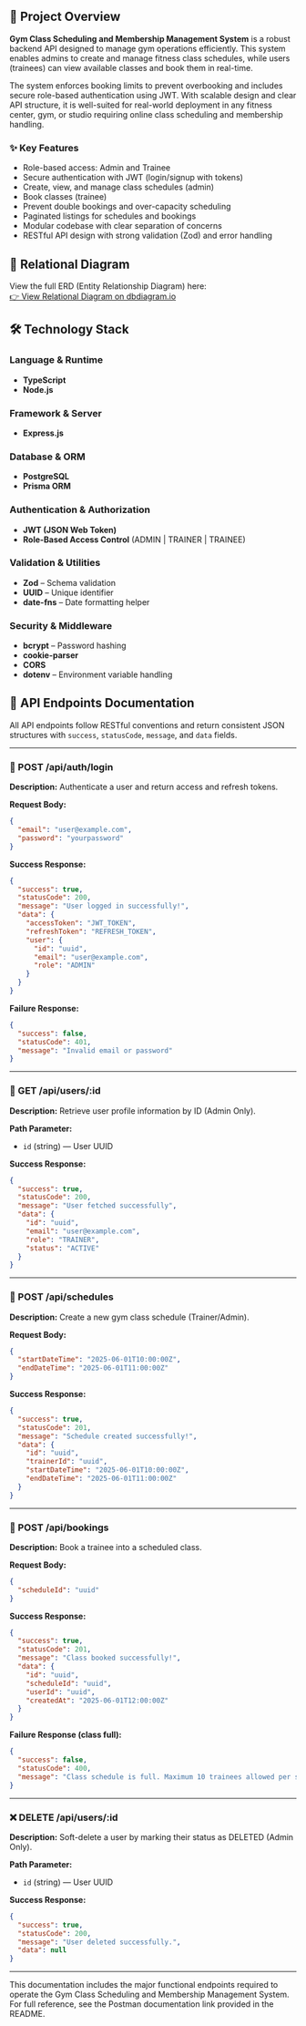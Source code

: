 ## 📘 Project Overview

**Gym Class Scheduling and Membership Management System** is a robust backend API designed to manage gym operations efficiently. This system enables admins to create and manage fitness class schedules, while users (trainees) can view available classes and book them in real-time.

The system enforces booking limits to prevent overbooking and includes secure role-based authentication using JWT. With scalable design and clear API structure, it is well-suited for real-world deployment in any fitness center, gym, or studio requiring online class scheduling and membership handling.

### ✨ Key Features

- Role-based access: Admin and Trainee
- Secure authentication with JWT (login/signup with tokens)
- Create, view, and manage class schedules (admin)
- Book classes (trainee)
- Prevent double bookings and over-capacity scheduling
- Paginated listings for schedules and bookings
- Modular codebase with clear separation of concerns
- RESTful API design with strong validation (Zod) and error handling

## 🔗 Relational Diagram

View the full ERD (Entity Relationship Diagram) here:  
[👉 View Relational Diagram on dbdiagram.io](https://dbdiagram.io/d/6838664dbd74709cb7197be4)

## 🛠️ Technology Stack

### Language & Runtime

- **TypeScript**
- **Node.js**

### Framework & Server

- **Express.js**

### Database & ORM

- **PostgreSQL**
- **Prisma ORM**

### Authentication & Authorization

- **JWT (JSON Web Token)**
- **Role-Based Access Control** (ADMIN | TRAINER | TRAINEE)

### Validation & Utilities

- **Zod** – Schema validation
- **UUID** – Unique identifier
- **date-fns** – Date formatting helper

### Security & Middleware

- **bcrypt** – Password hashing
- **cookie-parser**
- **CORS**
- **dotenv** – Environment variable handling

## 📱 API Endpoints Documentation

All API endpoints follow RESTful conventions and return consistent JSON structures with `success`, `statusCode`, `message`, and `data` fields.

---

### 🔐 POST /api/auth/login

**Description:**
Authenticate a user and return access and refresh tokens.

**Request Body:**

```json
{
  "email": "user@example.com",
  "password": "yourpassword"
}
```

**Success Response:**

```json
{
  "success": true,
  "statusCode": 200,
  "message": "User logged in successfully!",
  "data": {
    "accessToken": "JWT_TOKEN",
    "refreshToken": "REFRESH_TOKEN",
    "user": {
      "id": "uuid",
      "email": "user@example.com",
      "role": "ADMIN"
    }
  }
}
```

**Failure Response:**

```json
{
  "success": false,
  "statusCode": 401,
  "message": "Invalid email or password"
}
```

---

### 👥 GET /api/users/\:id

**Description:**
Retrieve user profile information by ID (Admin Only).

**Path Parameter:**

- `id` (string) — User UUID

**Success Response:**

```json
{
  "success": true,
  "statusCode": 200,
  "message": "User fetched successfully",
  "data": {
    "id": "uuid",
    "email": "user@example.com",
    "role": "TRAINER",
    "status": "ACTIVE"
  }
}
```

---

### 📅 POST /api/schedules

**Description:**
Create a new gym class schedule (Trainer/Admin).

**Request Body:**

```json
{
  "startDateTime": "2025-06-01T10:00:00Z",
  "endDateTime": "2025-06-01T11:00:00Z"
}
```

**Success Response:**

```json
{
  "success": true,
  "statusCode": 201,
  "message": "Schedule created successfully!",
  "data": {
    "id": "uuid",
    "trainerId": "uuid",
    "startDateTime": "2025-06-01T10:00:00Z",
    "endDateTime": "2025-06-01T11:00:00Z"
  }
}
```

---

### 📝 POST /api/bookings

**Description:**
Book a trainee into a scheduled class.

**Request Body:**

```json
{
  "scheduleId": "uuid"
}
```

**Success Response:**

```json
{
  "success": true,
  "statusCode": 201,
  "message": "Class booked successfully!",
  "data": {
    "id": "uuid",
    "scheduleId": "uuid",
    "userId": "uuid",
    "createdAt": "2025-06-01T12:00:00Z"
  }
}
```

**Failure Response (class full):**

```json
{
  "success": false,
  "statusCode": 400,
  "message": "Class schedule is full. Maximum 10 trainees allowed per schedule."
}
```

---

### ❌ DELETE /api/users/\:id

**Description:**
Soft-delete a user by marking their status as DELETED (Admin Only).

**Path Parameter:**

- `id` (string) — User UUID

**Success Response:**

```json
{
  "success": true,
  "statusCode": 200,
  "message": "User deleted successfully.",
  "data": null
}
```

---

This documentation includes the major functional endpoints required to operate the Gym Class Scheduling and Membership Management System. For full reference, see the Postman documentation link provided in the README.
